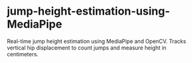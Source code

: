 # jump-height-estimation-using-MediaPipe
Real-time jump height estimation using MediaPipe and OpenCV. Tracks vertical hip displacement to count jumps and measure height in centimeters.
